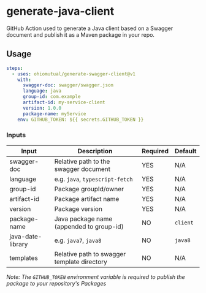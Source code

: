 # generate-java-client

GitHub Action used to generate a Java client based on a Swagger document and publish it as a Maven package in your repo.

## Usage

```yaml
steps:
  - uses: ohiomutual/generate-swagger-client@v1
    with:
      swagger-doc: swagger/swagger.json
      language: java
      group-id: com.example
      artifact-id: my-service-client
      version: 1.0.0
      package-name: myService
    env: GITHUB_TOKEN: ${{ secrets.GITHUB_TOKEN }}
```

### Inputs

| Input             | Description                                | Required | Default       |
| ----------------- | ------------------------------------------ | -------- | ------------- |
| swagger-doc       | Relative path to the swagger document      | YES      | N/A           |
| language          | e.g. ```java```, ```typescript-fetch```    | YES      | N/A           |
| group-id          | Package groupId/owner                      | YES      | N/A           |
| artifact-id       | Package artifact name                      | YES      | N/A           |
| version           | Package version                            | YES      | N/A           |
| package-name      | Java package name (appended to group-id)   | NO       | ```client```  |
| java-date-library | e.g. ```java7```, ```java8```              | NO       | ```java8```   |
| templates         | Relative path to swagger template directory| NO       | N/A           |

_Note: The ```GITHUB_TOKEN``` environment variable is required to publish the package to your repository's Packages_
